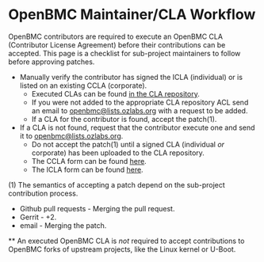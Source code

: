 # OpenBMC Maintainer/CLA Workflow
OpenBMC contributors are required to execute an OpenBMC CLA (Contributor
License Agreement) before their contributions can be accepted.  This page is a
checklist for sub-project maintainers to follow before approving patches.

* Manually verify the contributor has signed the ICLA (individual) or is
listed on an existing CCLA (corporate).
	* Executed CLAs can be found [in the CLA repository](https://drive.google.com/drive/folders/1Ooi0RdTcaOWF1DWFJUAJDdN7tRKde7Nl).
	* If you were not added to the appropriate CLA repository ACL send an
email to openbmc@lists.ozlabs.org with a request to be added.
	* If a CLA for the contributor is found, accept the patch(1).
* If a CLA is not found, request that the contributor execute one and send it
to openbmc@lists.ozlabs.org.
	* Do not accept the patch(1) until a signed CLA (individual _or_
corporate) has been uploaded to the CLA repository.
	* The CCLA form can be found [here](https://github.com/openbmc/openbmc/files/1860741/OpenBMC.CCLA.pdf).
	* The ICLA form can be found [here](https://github.com/openbmc/openbmc/files/1860742/OpenBMC.ICLA.pdf).

(1) The semantics of accepting a patch depend on the sub-project contribution
process.

* Github pull requests - Merging the pull request.
* Gerrit - +2.
* email - Merging the patch.

** An executed OpenBMC CLA is _not_ required to accept contributions to
OpenBMC forks of upstream projects, like the Linux kernel or U-Boot.
